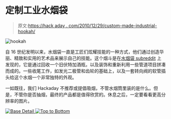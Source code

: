 # 定制工业水烟袋

> 原文:[https://hack aday . com/2010/12/29/custom-made-industrial-hookah/](https://hackaday.com/2010/12/29/custom-made-industrial-hookah/)

![](../Images/baded33d6c54af7191769c7f76530ea5.png "hookah")

自 16 世纪发明以来，水烟袋一直是工匠们炫耀技能的一种方式，他们通过创造华丽、精致和实用的艺术品来展示自己的技能。这个烟斗是在[水烟袋 subreddit](http://www.reddit.com/r/hookah) 上发现的，它是通过回收一个旧伏特加酒瓶，以及装饰和重新利用一些管道项目拼凑而成的。一些收尾工作，如发光二极管和齿轮的基础上，以及一套转向阀的软管插头给这个水烟一个非常独特的外观。

一如既往，我们 Hackaday 不推荐或提倡吸烟，不管水烟筒里装的是什么。但是，不管你是否抽烟，最终的产品都是值得欣赏的。休息之后，一定要看看更高分辨率的图片。

[![](../Images/71a3097aaef3bde9955ae75102cb02e1.png "Base Detail") ](http://hackaday.com/wp-content/uploads/2010/12/7nvkt.jpg) [ ![](../Images/2132b264f41dff3d84874863efa783ea.png "Top to Bottom")](http://hackaday.com/wp-content/uploads/2010/12/jlaxj.jpg)